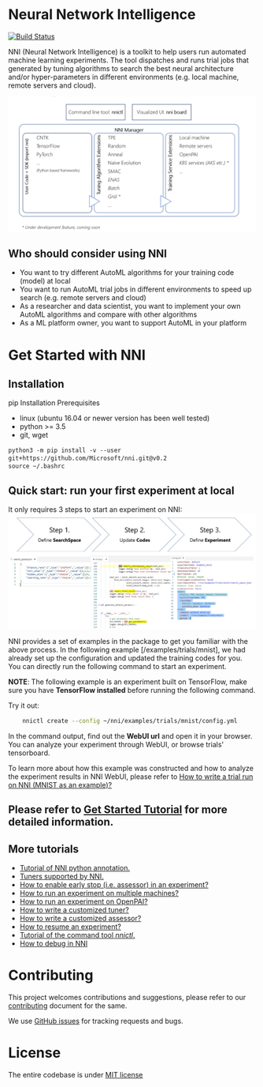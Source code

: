 # Neural Network Intelligence

[![Build Status](https://travis-ci.org/Microsoft/nni.svg?branch=master)](https://travis-ci.org/Microsoft/nni)

NNI (Neural Network Intelligence) is a toolkit to help users run automated machine learning experiments. 
The tool dispatches and runs trial jobs that generated by tuning algorithms to search the best neural architecture and/or hyper-parameters in different environments (e.g. local machine, remote servers and cloud).

<p align="center">
<img src="./docs/nni_overview.png" alt="drawing" width="800"/>
</p>

## **Who should consider using NNI**
* You want to try different AutoML algorithms for your training code (model) at local
* You want to run AutoML trial jobs in different environments to speed up search (e.g. remote servers and cloud)
* As a researcher and data scientist, you want to implement your own AutoML algorithms and compare with other algorithms
* As a ML platform owner, you want to support AutoML in your platform

# Get Started with NNI

## **Installation**
pip Installation Prerequisites
* linux (ubuntu 16.04 or newer version has been well tested)
* python >= 3.5
* git, wget

```
python3 -m pip install -v --user git+https://github.com/Microsoft/nni.git@v0.2
source ~/.bashrc
```

## **Quick start: run your first experiment at local**
It only requires 3 steps to start an experiment on NNI:
![](./docs/3_steps.jpg)


NNI provides a set of examples in the package to get you familiar with the above process. In the following example [/examples/trials/mnist], we had already set up the configuration and updated the training codes for you. You can directly run the following command to start an experiment. 

**NOTE**: The following example is an experiment built on TensorFlow, make sure you have **TensorFlow installed** before running the following command.

Try it out:
```bash
    nnictl create --config ~/nni/examples/trials/mnist/config.yml
```

In the command output, find out the **WebUI url** and open it in your browser. You can analyze your experiment through WebUI, or browse trials' tensorboard. 

To learn more about how this example was constructed and how to analyze the experiment results in NNI WebUI, please refer to [How to write a trial run on NNI (MNIST as an example)?](docs/WriteYourTrial.md)

## **Please refer to [Get Started Tutorial](docs/GetStarted.md) for more detailed information.**
## More tutorials

* [Tutorial of NNI python annotation.](tools/nni_annotation/README.md)
* [Tuners supported by NNI.](src/sdk/pynni/nni/README.md)
* [How to enable early stop (i.e. assessor) in an experiment?](docs/EnableAssessor.md)
* [How to run an experiment on multiple machines?](docs/RemoteMachineMode.md)
* [How to run an experiment on OpenPAI?](docs/PAIMode.md)
* [How to write a customized tuner?](docs/CustomizedTuner.md)
* [How to write a customized assessor?](examples/assessors/README.md)
* [How to resume an experiment?](docs/NNICTLDOC.md)
* [Tutorial of the command tool *nnictl*.](docs/NNICTLDOC.md)
* [How to debug in NNI](docs/HowToDebug.md)

# Contributing
This project welcomes contributions and suggestions, please refer to our [contributing](./docs/CONTRIBUTING.md) document for the same.

We use [GitHub issues](https://github.com/Microsoft/nni/issues) for tracking requests and bugs.

# License 
The entire codebase is under [MIT license](https://github.com/Microsoft/nni/blob/master/LICENSE)

